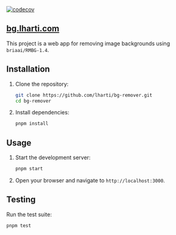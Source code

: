 [![codecov](https://codecov.io/github/lharti/bg-remover/graph/badge.svg?token=3N9U0NEPD7)](https://codecov.io/github/lharti/bg-remover)

## [bg.lharti.com](https://bg.lharti.com)

This project is a web app for removing image backgrounds using `briaai/RMBG-1.4`.

## Installation

1. Clone the repository:

    ```sh
    git clone https://github.com/lharti/bg-remover.git
    cd bg-remover
    ```

2. Install dependencies:

    ```sh
    pnpm install
    ```

## Usage

1. Start the development server:

    ```sh
    pnpm start
    ```

2. Open your browser and navigate to `http://localhost:3000`.

## Testing

Run the test suite:

```sh
pnpm test
```
